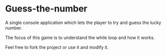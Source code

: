 # Guess-the-number
A single console application which lets the player to try and guess the lucky number.

The focus of this game is to understand the while loop and how it works.

Feel free to fork the project or use it and modify it.
